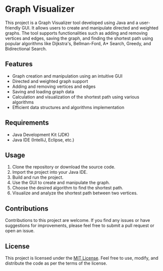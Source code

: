 <!DOCTYPE html>
<html>
<body>
  <h1>Graph Visualizer</h1>
  <p>This project is a Graph Visualizer tool developed using Java and a user-friendly GUI. It allows users to create and manipulate directed and weighted graphs. The tool supports functionalities such as adding and removing vertices and edges, saving the graph, and finding the shortest path using popular algorithms like Dijkstra's, Bellman-Ford, A* Search, Greedy, and Bidirectional Search.</p>
  <h2>Features</h2>
  <ul>
    <li>Graph creation and manipulation using an intuitive GUI</li>
    <li>Directed and weighted graph support</li>
    <li>Adding and removing vertices and edges</li>
    <li>Saving and loading graph data</li>
    <li>Calculation and visualization of the shortest path using various algorithms</li>
    <li>Efficient data structures and algorithms implementation</li>
  </ul>
  <h2>Requirements</h2>
  <ul>
    <li>Java Development Kit (JDK)</li>
    <li>Java IDE (IntelliJ, Eclipse, etc.)</li>
  </ul>
  <h2>Usage</h2>
  <ol>
    <li>Clone the repository or download the source code.</li>
    <li>Import the project into your Java IDE.</li>
    <li>Build and run the project.</li>
    <li>Use the GUI to create and manipulate the graph.</li>
    <li>Choose the desired algorithm to find the shortest path.</li>
    <li>Visualize and analyze the shortest path between two vertices.</li>
  </ol>
  <h2>Contributions</h2>
  <p>Contributions to this project are welcome. If you find any issues or have suggestions for improvements, please feel free to submit a pull request or open an issue.</p>
  <h2>License</h2>
  <p>This project is licensed under the <a href="LICENSE">MIT License</a>. Feel free to use, modify, and distribute the code as per the terms of the license.</p>
</body>
</html>
